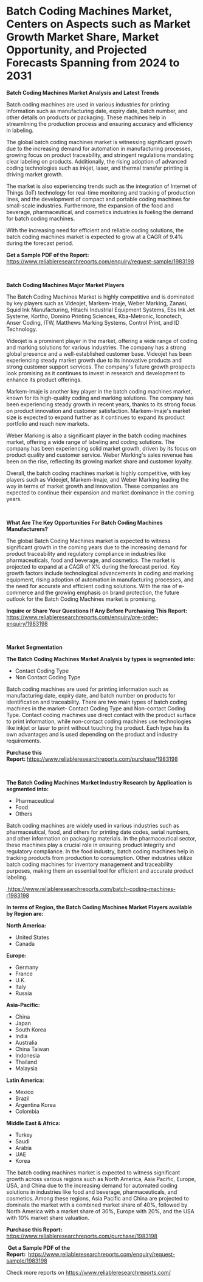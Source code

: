 <p><h1>Batch Coding Machines Market, Centers on Aspects such as Market Growth Market Share, Market Opportunity, and Projected Forecasts Spanning from 2024 to 2031</h1></p><p><strong>Batch Coding Machines Market Analysis and Latest Trends</strong></p>
<p><p>Batch coding machines are used in various industries for printing information such as manufacturing date, expiry date, batch number, and other details on products or packaging. These machines help in streamlining the production process and ensuring accuracy and efficiency in labeling.</p><p>The global batch coding machines market is witnessing significant growth due to the increasing demand for automation in manufacturing processes, growing focus on product traceability, and stringent regulations mandating clear labeling on products. Additionally, the rising adoption of advanced coding technologies such as inkjet, laser, and thermal transfer printing is driving market growth.</p><p>The market is also experiencing trends such as the integration of Internet of Things (IoT) technology for real-time monitoring and tracking of production lines, and the development of compact and portable coding machines for small-scale industries. Furthermore, the expansion of the food and beverage, pharmaceutical, and cosmetics industries is fueling the demand for batch coding machines.</p><p>With the increasing need for efficient and reliable coding solutions, the batch coding machines market is expected to grow at a CAGR of 9.4% during the forecast period.</p></p>
<p><strong>Get a Sample PDF of the Report:&nbsp;</strong> <a href="https://www.reliableresearchreports.com/enquiry/request-sample/1983198">https://www.reliableresearchreports.com/enquiry/request-sample/1983198</a></p>
<p>&nbsp;</p>
<p><strong>Batch Coding Machines Major Market Players</strong></p>
<p><p>The Batch Coding Machines Market is highly competitive and is dominated by key players such as Videojet, Markem-Imaje, Weber Marking, Zanasi, Squid Ink Manufacturing, Hitachi Industrial Equipment Systems, Ebs Ink Jet Systeme, Kortho, Domino Printing Sciences, Kba-Metronic, Iconotech, Anser Coding, ITW, Matthews Marking Systems, Control Print, and ID Technology.</p><p>Videojet is a prominent player in the market, offering a wide range of coding and marking solutions for various industries. The company has a strong global presence and a well-established customer base. Videojet has been experiencing steady market growth due to its innovative products and strong customer support services. The company's future growth prospects look promising as it continues to invest in research and development to enhance its product offerings.</p><p>Markem-Imaje is another key player in the batch coding machines market, known for its high-quality coding and marking solutions. The company has been experiencing steady growth in recent years, thanks to its strong focus on product innovation and customer satisfaction. Markem-Imaje's market size is expected to expand further as it continues to expand its product portfolio and reach new markets.</p><p>Weber Marking is also a significant player in the batch coding machines market, offering a wide range of labeling and coding solutions. The company has been experiencing solid market growth, driven by its focus on product quality and customer service. Weber Marking's sales revenue has been on the rise, reflecting its growing market share and customer loyalty.</p><p>Overall, the batch coding machines market is highly competitive, with key players such as Videojet, Markem-Imaje, and Weber Marking leading the way in terms of market growth and innovation. These companies are expected to continue their expansion and market dominance in the coming years.</p></p>
<p>&nbsp;</p>
<p><strong>What Are The Key Opportunities For Batch Coding Machines Manufacturers?</strong></p>
<p><p>The global Batch Coding Machines market is expected to witness significant growth in the coming years due to the increasing demand for product traceability and regulatory compliance in industries like pharmaceuticals, food and beverage, and cosmetics. The market is projected to expand at a CAGR of X% during the forecast period. Key growth factors include technological advancements in coding and marking equipment, rising adoption of automation in manufacturing processes, and the need for accurate and efficient coding solutions. With the rise of e-commerce and the growing emphasis on brand protection, the future outlook for the Batch Coding Machines market is promising.</p></p>
<p><strong>Inquire or Share Your Questions If Any Before Purchasing This Report:</strong> <a href="https://www.reliableresearchreports.com/enquiry/pre-order-enquiry/1983198">https://www.reliableresearchreports.com/enquiry/pre-order-enquiry/1983198</a></p>
<p>&nbsp;</p>
<p><strong>Market Segmentation</strong></p>
<p><strong>The Batch Coding Machines Market Analysis by types is segmented into:</strong></p>
<p><ul><li>Contact Coding Type</li><li>Non Contact Coding Type</li></ul></p>
<p><p>Batch coding machines are used for printing information such as manufacturing date, expiry date, and batch number on products for identification and traceability. There are two main types of batch coding machines in the market- Contact Coding Type and Non-contact Coding Type. Contact coding machines use direct contact with the product surface to print information, while non-contact coding machines use technologies like inkjet or laser to print without touching the product. Each type has its own advantages and is used depending on the product and industry requirements.</p></p>
<p><strong>Purchase this Report:&nbsp;</strong><a href="https://www.reliableresearchreports.com/purchase/1983198">https://www.reliableresearchreports.com/purchase/1983198</a></p>
<p>&nbsp;</p>
<p><strong>The Batch Coding Machines Market Industry Research by Application is segmented into:</strong></p>
<p><ul><li>Pharmaceutical</li><li>Food</li><li>Others</li></ul></p>
<p><p>Batch coding machines are widely used in various industries such as pharmaceutical, food, and others for printing date codes, serial numbers, and other information on packaging materials. In the pharmaceutical sector, these machines play a crucial role in ensuring product integrity and regulatory compliance. In the food industry, batch coding machines help in tracking products from production to consumption. Other industries utilize batch coding machines for inventory management and traceability purposes, making them an essential tool for efficient and accurate product labeling.</p></p>
<p><a href="https://www.reliableresearchreports.com/batch-coding-machines-r1983198">&nbsp;https://www.reliableresearchreports.com/batch-coding-machines-r1983198</a></p>
<p><strong>In terms of Region, the Batch Coding Machines Market Players available by Region are:</strong></p>
<p>
    <p> <strong> North America: </strong>
        <ul>
            <li>United States</li>
            <li>Canada</li>
        </ul>
        </p> 
    <p> <strong> Europe: </strong>
        <ul>
            <li>Germany</li>
            <li>France</li>
            <li>U.K.</li>
            <li>Italy</li>
            <li>Russia</li>
        </ul>
        </p> 
    <p> <strong> Asia-Pacific: </strong>
        <ul>
            <li>China</li>
            <li>Japan</li>
            <li>South Korea</li>
            <li>India</li>
            <li>Australia</li>
            <li>China Taiwan</li>
            <li>Indonesia</li>
            <li>Thailand</li>
            <li>Malaysia</li>
        </ul>
        </p> 
    <p> <strong> Latin America: </strong>
        <ul>
            <li>Mexico</li>
            <li>Brazil</li>
            <li>Argentina Korea</li>
            <li>Colombia</li>
        </ul>
        </p> 
    <p> <strong> Middle East & Africa: </strong>
        <ul>
            <li>Turkey</li>
            <li>Saudi</li>
            <li>Arabia</li>
            <li>UAE</li>
            <li>Korea</li>
        </ul>
    </p>
    </p>
<p><p>The batch coding machines market is expected to witness significant growth across various regions such as North America, Asia Pacific, Europe, USA, and China due to the increasing demand for automated coding solutions in industries like food and beverage, pharmaceuticals, and cosmetics. Among these regions, Asia Pacific and China are projected to dominate the market with a combined market share of 40%, followed by North America with a market share of 30%, Europe with 20%, and the USA with 10% market share valuation.</p></p>
<p><strong>Purchase this Report: </strong><a href="https://www.reliableresearchreports.com/purchase/1983198">https://www.reliableresearchreports.com/purchase/1983198</a></p>
<p>&nbsp;<strong>Get a Sample PDF of the Report:&nbsp;&nbsp;</strong><a href="https://www.reliableresearchreports.com/enquiry/request-sample/1983198">https://www.reliableresearchreports.com/enquiry/request-sample/1983198</a></p>
<p><strong></strong></p>
<p>Check more reports on <a href="https://www.reliableresearchreports.com/">https://www.reliableresearchreports.com/</a></p>